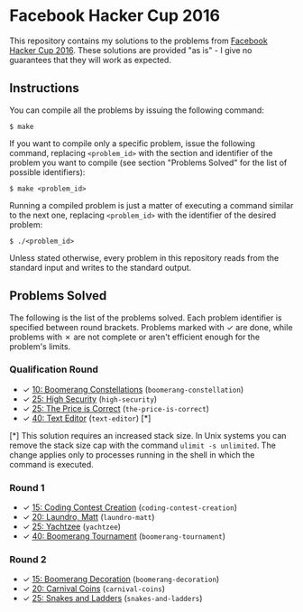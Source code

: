 # Facebook Hacker Cup 2016

This repository contains my solutions to the problems from [Facebook Hacker Cup 2016][1]. These solutions are provided "as is" - I give no guarantees that they will work as expected.

## Instructions

You can compile all the problems by issuing the following command:

    $ make

If you want to compile only a specific problem, issue the following command, replacing `<problem_id>` with the section and identifier of the problem you want to compile (see section "Problems Solved" for the list of possible identifiers):

    $ make <problem_id>

Running a compiled problem is just a matter of executing a command similar to the next one, replacing `<problem_id>` with the identifier of the desired problem:

    $ ./<problem_id>

Unless stated otherwise, every problem in this repository reads from the standard input and writes to the standard output.

## Problems Solved

The following is the list of the problems solved. Each problem identifier is specified between round brackets. Problems marked with ✓ are done, while problems with ✗ are not complete or aren't efficient enough for the problem's limits.

### Qualification Round

* ✓ [10: Boomerang Constellations][qual1] (`boomerang-constellation`)
* ✓ [25: High Security][qual2] (`high-security`)
* ✓ [25: The Price is Correct][qual3] (`the-price-is-correct`)
* ✓ [40: Text Editor][qual4] (`text-editor`) [*]

[*] This solution requires an increased stack size. In Unix systems you can remove the stack size cap with the command `ulimit -s unlimited`. The change applies only to processes running in the shell in which the command is executed.

### Round 1

* ✓ [15: Coding Contest Creation][round11] (`coding-contest-creation`)
* ✓ [20: Laundro, Matt][round12] (`laundro-matt`)
* ✓ [25: Yachtzee][round13] (`yachtzee`)
* ✓ [40: Boomerang Tournament][round14] (`boomerang-tournament`)

### Round 2

* ✓ [15: Boomerang Decoration][round21] (`boomerang-decoration`)
* ✓ [20: Carnival Coins][round22] (`carnival-coins`)
* ✓ [25: Snakes and Ladders][round23] (`snakes-and-ladders`)

[1]: https://www.facebook.com/hackercup
[qual1]: https://www.facebook.com/hackercup/problem/910374079035613/
[qual2]: https://www.facebook.com/hackercup/problem/1527664744192390/
[qual3]: https://www.facebook.com/hackercup/problem/881509321917182/
[qual4]: https://www.facebook.com/hackercup/problem/1525154397757404/
[round11]: https://www.facebook.com/hackercup/problem/798506286925018/
[round12]: https://www.facebook.com/hackercup/problem/1611251319125133/
[round13]: https://www.facebook.com/hackercup/problem/512731402225321/
[round14]: https://www.facebook.com/hackercup/problem/1424196571244550/
[round21]: https://www.facebook.com/hackercup/problem/424794494381569/
[round22]: https://www.facebook.com/hackercup/problem/1627951250755660/
[round23]: https://www.facebook.com/hackercup/problem/1640119959603837/
